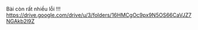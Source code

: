 Bài còn rất nhiều lỗi !!!
https://drive.google.com/drive/u/3/folders/16HMCgOc9px9N5OS66CaVJZ7NGAkb2l9Z

